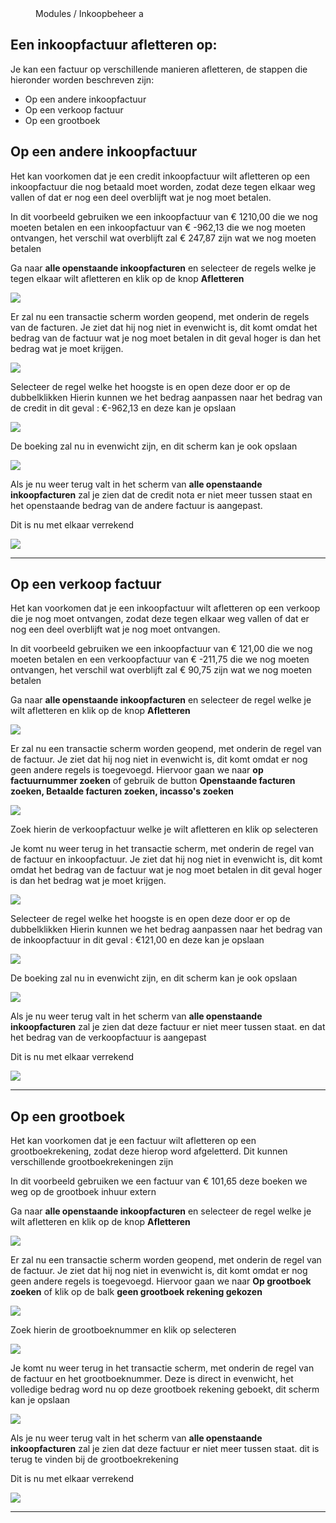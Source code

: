 <properties>
	<page>
		<title>Een inkoopfactuur afletteren op:</title>
	</page>
	<menu>
		<position>Modules / Inkoopbeheer </position> 
		<title>Een inkoopfactuur afletteren op:</title>
		<sort>a</sort>
	</menu>
</properties>

## Een inkoopfactuur afletteren op: ##

Je kan een factuur op verschillende manieren afletteren, de stappen die hieronder worden beschreven zijn:

- Op een andere inkoopfactuur
- Op een verkoop factuur
- Op een grootboek

## Op een andere inkoopfactuur ##

Het kan voorkomen dat je een credit inkoopfactuur wilt afletteren op een inkoopfactuur die nog betaald moet worden, zodat deze tegen elkaar weg vallen of dat er nog een deel overblijft wat je nog moet betalen.

In dit voorbeeld gebruiken we een inkoopfactuur van € 1210,00 die we nog moeten betalen en een inkoopfactuur van € -962,13 die we nog moeten ontvangen, het verschil wat overblijft zal € 247,87 zijn wat we nog moeten betalen

Ga naar **alle openstaande inkoopfacturen** en selecteer de regels welke je tegen elkaar wilt afletteren en klik op de knop **Afletteren**

![](images/1.png)

Er zal nu een transactie scherm worden geopend, met onderin de regels van de facturen.
Je ziet dat hij nog niet in evenwicht is, dit komt omdat het bedrag van de factuur wat je nog moet betalen in dit geval hoger is dan het bedrag wat je moet krijgen.

![](images/2.png)

Selecteer de regel welke het hoogste is en open deze door er op de dubbelklikken Hierin kunnen we het bedrag aanpassen naar het bedrag van de credit in dit geval : €-962,13 en deze kan je opslaan

![](images/3.png)

De boeking zal nu in evenwicht zijn, en dit scherm kan je ook opslaan

![](images/4.png)

Als je nu weer terug valt in het scherm van **alle openstaande inkoopfacturen** zal je zien dat de credit nota er niet meer tussen staat en het openstaande bedrag van de andere factuur is aangepast.

Dit is nu met elkaar verrekend

![](images/5.png)

----------

## Op een verkoop factuur ##

Het kan voorkomen dat je een inkoopfactuur wilt afletteren op een verkoop die je nog  moet ontvangen, zodat deze tegen elkaar weg vallen of dat er nog een deel overblijft wat je nog moet ontvangen. 

In dit voorbeeld gebruiken we een inkoopfactuur van € 121,00 die we nog moeten betalen en een verkoopfactuur van € -211,75 die we nog moeten ontvangen, het verschil wat overblijft zal € 90,75 zijn wat we nog moeten betalen

Ga naar **alle openstaande inkoopfacturen** en selecteer de regel welke je wilt afletteren en klik op de knop **Afletteren**

![](images/6.png)

Er zal nu een transactie scherm worden geopend, met onderin de regel van de factuur.
Je ziet dat hij nog niet in evenwicht is, dit komt omdat er nog geen andere regels is toegevoegd.
Hiervoor gaan we naar **op factuurnummer zoeken** of gebruik de button **Openstaande facturen zoeken, Betaalde facturen zoeken, incasso's zoeken**

![](images/8.png)

Zoek hierin de verkoopfactuur welke je wilt afletteren en klik op selecteren

Je komt nu weer terug in het transactie scherm, met onderin de regel van de factuur en inkoopfactuur.
Je ziet dat hij nog niet in evenwicht is, dit komt omdat het bedrag van de factuur wat je nog moet betalen in dit geval hoger is dan het bedrag wat je moet krijgen.

![](images/7.png)

Selecteer de regel welke het hoogste is en open deze door er op de dubbelklikken Hierin kunnen we het bedrag aanpassen naar het bedrag van de inkoopfactuur in dit geval : €121,00 en deze kan je opslaan

![](images/9.png)

De boeking zal nu in evenwicht zijn, en dit scherm kan je ook opslaan

![](images/10.png)

Als je nu weer terug valt in het scherm van **alle openstaande inkoopfacturen** zal je zien dat deze factuur er niet meer tussen staat. en dat het bedrag van de verkoopfactuur is aangepast

Dit is nu met elkaar verrekend

![](images/11.png)

----------

## Op een grootboek ##

Het kan voorkomen dat je een factuur wilt afletteren op een grootboekrekening, zodat deze hierop word afgeletterd. Dit kunnen verschillende grootboekrekeningen zijn 

In dit voorbeeld gebruiken we een factuur van € 101,65 deze boeken we weg op de grootboek inhuur extern 

Ga naar **alle openstaande inkoopfacturen** en selecteer de regel welke je wilt afletteren en klik op de knop **Afletteren**

![](images/12.png)

Er zal nu een transactie scherm worden geopend, met onderin de regel van de factuur.
Je ziet dat hij nog niet in evenwicht is, dit komt omdat er nog geen andere regels is toegevoegd.
Hiervoor gaan we naar **Op grootboek zoeken** of klik op de balk **geen grootboek rekening gekozen**

![](images/13.png)

Zoek hierin de grootboeknummer en klik op selecteren

![](images/14.png)

Je komt nu weer terug in het transactie scherm, met onderin de regel van de factuur en het grootboeknummer.
Deze is direct in evenwicht, het volledige bedrag word nu op deze grootboek rekening geboekt, dit scherm kan je opslaan

![](images/15.png)

Als je nu weer terug valt in het scherm van **alle openstaande inkoopfacturen** zal je zien dat deze factuur er niet meer tussen staat. dit is terug te vinden bij de grootboekrekening

Dit is nu met elkaar verrekend

![](images/16.png)

----------